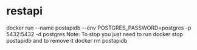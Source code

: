 # restapi


docker run --name postapidb --env POSTGRES_PASSWORD=postgres -p 5432:5432 -d postgres
Note: To stop you just need to run docker stop postapidb and to remove it docker rm postapidb
